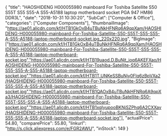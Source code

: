 {
	"title": "HAOSHIDENG H000055980 mainboard For Toshiba Satellite S50 S55T S55 S55-A S55-A5188 laptop motherboard socket PGA 947 HM86 DDR3L",
	"date": "2018-10-31 10:30:20",
	"SubCat": ["Computer & Office"],
	"categories": ["Computer Components"],
	"thumbnailImage": "https://ae01.alicdn.com/kf/HTB1GkOxB4uTBuNkHFNRq6A9qpXam/HAOSHIDENG-H000055980-mainboard-For-Toshiba-Satellite-S50-S55T-S55-S55-A-S55-A5188-laptop-motherboard-socket.jpg_220x220.jpg",
	"BigImage": ["https://ae01.alicdn.com/kf/HTB1GkOxB4uTBuNkHFNRq6A9qpXam/HAOSHIDENG-H000055980-mainboard-For-Toshiba-Satellite-S50-S55T-S55-S55-A-S55-A5188-laptop-motherboard-socket.jpg","https://ae01.alicdn.com/kf/HTB19uaod.D.BuNjt_ioq6AKEFXao/HAOSHIDENG-H000055980-mainboard-For-Toshiba-Satellite-S50-S55T-S55-S55-A-S55-A5188-laptop-motherboard-socket.jpg","https://ae01.alicdn.com/kf/HTB1T.UNKeSSBuNjy0Flq6zBpVXa2/HAOSHIDENG-H000055980-mainboard-For-Toshiba-Satellite-S50-S55T-S55-S55-A-S55-A5188-laptop-motherboard-socket.jpg","https://ae01.alicdn.com/kf/HTB1QAOxB4uTBuNkHFNRq6A9qpXa3/HAOSHIDENG-H000055980-mainboard-For-Toshiba-Satellite-S50-S55T-S55-S55-A-S55-A5188-laptop-motherboard-socket.jpg","https://ae01.alicdn.com/kf/HTB1xqIyupooBKNjSZPhq6A2CXXav/HAOSHIDENG-H000055980-mainboard-For-Toshiba-Satellite-S50-S55T-S55-S55-A-S55-A5188-laptop-motherboard-socket.jpg"],
	"actualPrice": 54.80,
	"comparePrice": 55.80,
	"linkurl": "http://s.click.aliexpress.com/e/FGR2AWU",
	"inStock": 149
}
